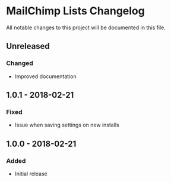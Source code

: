 # MailChimp Lists Changelog

All notable changes to this project will be documented in this file.

## Unreleased

### Changed
- Improved documentation

## 1.0.1 - 2018-02-21

### Fixed
- Issue when saving settings on new installs

## 1.0.0 - 2018-02-21

### Added
- Initial release

